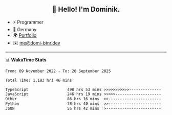 <h2 align="center">👋 Hello! I'm Dominik.</h2>

- ⚡ Programmer
- 📍 Germany
- 🌍 [Portfolio](https://domi-btnr.dev)
- ✉️ [me@domi-btnr.dev](mailto://me@domi-btnr.dev)

---
📊 **WakaTime Stats**
<!--START_SECTION:waka-->

```txt
From: 09 November 2022 - To: 20 September 2025

Total Time: 1,183 hrs 46 mins

TypeScript                 498 hrs 53 mins >>>>>>>>>>>--------------   42.14 %
JavaScript                 246 hrs 19 mins >>>>>--------------------   20.81 %
Other                      86 hrs 16 mins  >>-----------------------   07.29 %
Python                     78 hrs 40 mins  >>-----------------------   06.65 %
JSON                       55 hrs 42 mins  >------------------------   04.71 %
```

<!--END_SECTION:waka-->
